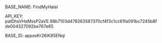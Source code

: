 <!-- MUST REPLACE THE API KEY, THEY HAVE BEEN USED NUMEROUS TIMES IN PUBLIC PLACES!!! -->

BASE_NAME: FindMyHalal

API_KEY: patDhsVHaMssP2aVE.98b7103d478263587370cf4f3c1cc61fa091bc7245b8fde004327092be767e65

BASE_ID: appxoKr26iK85ENqi